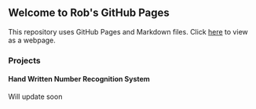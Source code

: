 ## Welcome to Rob's GitHub Pages

This repository uses GitHub Pages and Markdown files. Click [here](https://robsap.github.io/Deep_Learning/) to view as a webpage.

### Projects

#### Hand Written Number Recognition System
Will update soon

